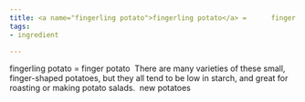 ```yaml
---
title: <a name="fingerling potato">fingerling potato</a> =      finger potato  <i></i>
tags:
- ingredient

---
```

fingerling potato = finger potato  There are many varieties of these small, finger-shaped potatoes, but they all tend to be low in starch, and great for roasting or making potato salads.  new potatoes

